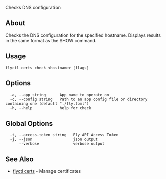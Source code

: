 <p class="font-medium tracking-tight text-gray-400 text-lg -mt-4 mb-9 pb-5 border-b">
  Checks DNS configuration
</p>

## About

Checks the DNS configuration for the specified hostname. Displays results in the same format as the SHOW command.

## Usage

~~~
flyctl certs check <hostname> [flags]
~~~

## Options

~~~
  -a, --app string      App name to operate on
  -c, --config string   Path to an app config file or directory containing one (default "./fly.toml")
  -h, --help            help for check
~~~

## Global Options

~~~
  -t, --access-token string   Fly API Access Token
  -j, --json                  json output
      --verbose               verbose output
~~~

## See Also

* [flyctl certs](/docs/flyctl/certs/)	 - Manage certificates

